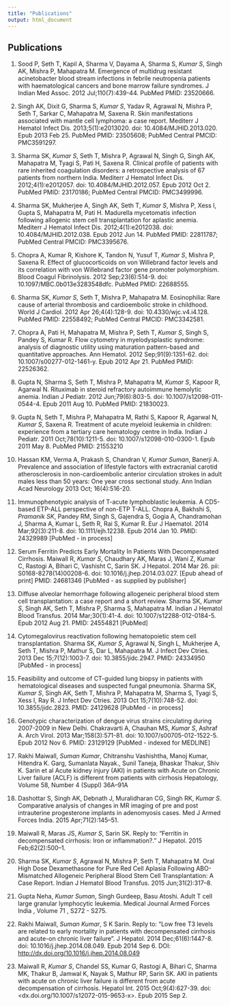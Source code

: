 ```yaml
---
title: "Publications"
output: html_document
---
```


## Publications

1. Sood P, Seth T, Kapil A, Sharma V, Dayama A, Sharma S, _Kumar S_, Singh AK,
Mishra P, Mahapatra M. Emergence of multidrug resistant acinetobacter blood
stream infections in febrile neutropenia patients with haematological cancers and
bone marrow failure syndromes. J Indian Med Assoc. 2012 Jul;110(7):439-44. PubMed
PMID: 23520666.

1. Singh AK, Dixit G, Sharma S, _Kumar S_, Yadav R, Agrawal N, Mishra P, Seth T,
Sarkar C, Mahapatra M, Saxena R. Skin manifestations associated with mantle cell 
lymphoma: a case report. Mediterr J Hematol Infect Dis. 2013;5(1):e2013020. doi: 
10.4084/MJHID.2013.020. Epub 2013 Feb 25. PubMed PMID: 23505608; PubMed Central
PMCID: PMC3591297.

1. Sharma SK, _Kumar S_, Seth T, Mishra P, Agrawal N, Singh G, Singh AK, Mahapatra 
M, Tyagi S, Pati H, Saxena R. Clinical profile of patients with rare inherited
coagulation disorders: a retrospective analysis of 67 patients from northern
India. Mediterr J Hematol Infect Dis. 2012;4(1):e2012057. doi:
10.4084/MJHID.2012.057. Epub 2012 Oct 2. PubMed PMID: 23170186; PubMed Central
PMCID: PMC3499996.

1. Sharma SK, Mukherjee A, Singh AK, Seth T, _Kumar S_, Mishra P, Xess I, Gupta S, 
Mahapatra M, Pati H. Madurella mycetomatis infection following allogenic stem
cell transplantation for aplastic anemia. Mediterr J Hematol Infect Dis.
2012;4(1):e2012038. doi: 10.4084/MJHID.2012.038. Epub 2012 Jun 14. PubMed PMID:
22811787; PubMed Central PMCID: PMC3395676.

1. Chopra A, Kumar R, Kishore K, Tandon N, Yusuf T, _Kumar S_, Mishra P, Saxena R. 
Effect of glucocorticoids on von Willebrand factor levels and its correlation
with von Willebrand factor gene promoter polymorphism. Blood Coagul Fibrinolysis.
2012 Sep;23(6):514-9. doi: 10.1097/MBC.0b013e3283548dfc. PubMed PMID: 22688555.

1. Sharma SK, _Kumar S_, Seth T, Mishra P, Mahapatra M. Eosinophilia: Rare cause of
arterial thrombosis and cardioembolic stroke in childhood. World J Cardiol. 2012 
Apr 26;4(4):128-9. doi: 10.4330/wjc.v4.i4.128. PubMed PMID: 22558492; PubMed
Central PMCID: PMC3342581.

1. Chopra A, Pati H, Mahapatra M, Mishra P, Seth T, _Kumar S_, Singh S, Pandey S,
Kumar R. Flow cytometry in myelodysplastic syndrome: analysis of diagnostic
utility using maturation pattern-based and quantitative approaches. Ann Hematol. 
2012 Sep;91(9):1351-62. doi: 10.1007/s00277-012-1461-y. Epub 2012 Apr 21. PubMed 
PMID: 22526362.

1. Gupta N, Sharma S, Seth T, Mishra P, Mahapatra M, _Kumar S_, Kapoor R, Agarwal
N. Rituximab in steroid refractory autoimmune hemolytic anemia. Indian J Pediatr.
2012 Jun;79(6):803-5. doi: 10.1007/s12098-011-0544-4. Epub 2011 Aug 10. PubMed
PMID: 21830023.

1. Gupta N, Seth T, Mishra P, Mahapatra M, Rathi S, Kapoor R, Agarwal N, _Kumar S_,
Saxena R. Treatment of acute myeloid leukemia in children: experience from a
tertiary care hematology centre in India. Indian J Pediatr. 2011
Oct;78(10):1211-5. doi: 10.1007/s12098-010-0300-1. Epub 2011 May 8. PubMed PMID: 21553210

1. Hassan KM, Verma A, Prakash S, Chandran V, _Kumar Suman_, Banerji A.  Prevalence and association of lifestyle factors with extracranial carotid atherosclerosis in non-cardioembolic anterior circulation strokes in adult males less than 50 years: One year cross sectional study. Ann Indian Acad Neurology 2013 Oct; 16(4):516-20.

1. Immunophenotypic analysis of T-acute lymphoblastic leukemia. A CD5-based ETP-ALL perspective of non-ETP T-ALL. Chopra A, Bakhshi S, _Pramanik SK_, Pandey RM, Singh S, Gajendra S, Gogia A, Chandramohan J, Sharma A, Kumar L, Seth R, Rai S, Kumar R. Eur J Haematol. 2014 Mar;92(3):211-8. doi: 10.1111/ejh.12238. Epub 2014 Jan 10. PMID: 24329989 [PubMed - in process] 

1. Serum Ferritin Predicts Early Mortality In Patients With Decompensated Cirrhosis. Maiwall R, _Kumar S_, Chaudhary AK, Maras J, Wani Z, Kumar C, Rastogi A, Bihari C, Vashisht C, Sarin SK. J Hepatol. 2014 Mar 26. pii: S0168-8278(14)00208-6. doi: 10.1016/j.jhep.2014.03.027. [Epub ahead of print] PMID: 24681346 [PubMed - as supplied by publisher]
 
1. Diffuse alveolar hemorrhage following allogeneic peripheral blood stem cell transplantation: a case report and a short review. Sharma SK, _Kumar S_, Singh AK, Seth T, Mishra P, Sharma S, Mahapatra M. Indian J Hematol Blood Transfus. 2014 Mar;30(1):41-4. doi: 10.1007/s12288-012-0184-5. Epub 2012 Aug 21. PMID: 24554821 [PubMed] 

1. Cytomegalovirus reactivation following hematopoietic stem cell transplantation. Sharma SK, _Kumar S_, Agrawal N, Singh L, Mukherjee A, Seth T, Mishra P, Mathur S, Dar L, Mahapatra M. J Infect Dev Ctries. 2013 Dec 15;7(12):1003-7. doi: 10.3855/jidc.2947. PMID: 24334950 [PubMed - in process]

1. Feasibility and outcome of CT-guided lung biopsy in patients with hematological diseases and suspected fungal pneumonia. Sharma SK, _Kumar S_, Singh AK, Seth T, Mishra P, Mahapatra M, Sharma S, Tyagi S, Xess I, Ray R. J Infect Dev Ctries. 2013 Oct 15;7(10):748-52. doi: 10.3855/jidc.2823. PMID: 24129628 [PubMed - in process]

1. Genotypic characterization of dengue virus strains circulating during 2007-2009 in New Delhi. Chakravarti A, Chauhan MS, _Kumar S_, Ashraf A. Arch Virol. 2013 Mar;158(3):571-81. doi: 10.1007/s00705-012-1522-5. Epub 2012 Nov 6. PMID: 23129129 [PubMed - indexed for MEDLINE] 

1. Rakhi Maiwall, _Suman Kumar_, Chitranshu Vashishtha, Manoj Kumar, Hitendra K. Garg, Sumanlata Nayak., Sunil Taneja, Bhaskar Thakur, Shiv K. Sarin et al Acute kidney injury (AKI) in patients with Acute on Chronic Liver failure (ACLF) is different from patients with cirrhosis Hepatology, Volume 58, Number 4 (Suppl) 36A–91A

1. Dashottar S, Singh AK, Debnath J, Muralidharan CG, Singh RK, _Kumar S_. Comparative analysis of changes in MR imaging of pre and post intrauterine progesterone implants in adenomyosis cases. Med J Armed Forces India. 2015 Apr;71(2):145–51.

1. Maiwall R, Maras JS, _Kumar S_, Sarin SK. Reply to: “Ferritin in decompensated cirrhosis: Iron or inflammation?.” J Hepatol. 2015 Feb;62(2):500–1.

1. Sharma SK, _Kumar S_, Agrawal N, Mishra P, Seth T, Mahapatra M. Oral High Dose Dexamethasone for Pure Red Cell Aplasia Following ABO-Mismatched Allogeneic Peripheral Blood Stem Cell Transplantation: A Case Report. Indian J Hematol Blood Transfus. 2015 Jun;31(2):317–8. 

1. Gupta Neha, _Kumar Suman_, Singh Gurdeep, Basu Atoshi. Adult T cell large granular lymphocytic leukemia. Medical Journal Armed Forces India , Volume 71 , S272 - S275.

1.  Rakhi Maiwall, _Suman Kumar_, S K Sarin. Reply to: “Low free T3 levels are related to early mortality in patients with decompensated cirrhosis and acute-on chronic liver failure”. J Hepatol. 2014 Dec;61(6):1447-8. doi: 10.1016/j.jhep.2014.08.049. Epub 2014 Sep 6. DOI: <http://dx.doi.org/10.1016/j.jhep.2014.08.049>

1. Maiwall R, _Kumar S_, Chandel SS, Kumar G, Rastogi A, Bihari C, Sharma MK, Thakur B, Jamwal K, Nayak S, Mathur RP, Sarin SK. AKI in patients with acute on chronic liver failure is different from acute decompensation of cirrhosis. Hepatol Int. 2015 Oct;9(4):627-39. doi: <dx.doi.org/10.1007/s12072-015-9653-x>. Epub 2015 Sep 2.
